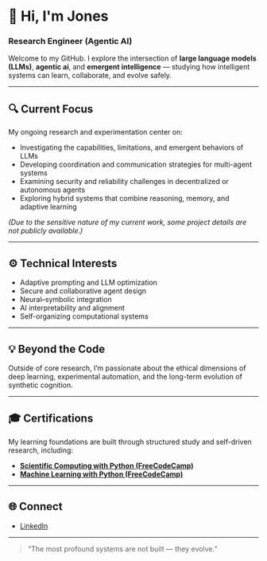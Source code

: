 # 👋 Hi, I'm Jones  

### Research Engineer (Agentic AI)

Welcome to my GitHub. I explore the intersection of **large language models (LLMs)**, **agentic ai**, and **emergent intelligence** — studying how intelligent systems can learn, collaborate, and evolve safely.

---

## 🔍 Current Focus

My ongoing research and experimentation center on:  

- Investigating the capabilities, limitations, and emergent behaviors of LLMs  
- Developing coordination and communication strategies for multi-agent systems  
- Examining security and reliability challenges in decentralized or autonomous agents  
- Exploring hybrid systems that combine reasoning, memory, and adaptive learning  

*(Due to the sensitive nature of my current work, some project details are not publicly available.)*

---

## ⚙️ Technical Interests

- Adaptive prompting and LLM optimization  
- Secure and collaborative agent design  
- Neural–symbolic integration  
- AI interpretability and alignment  
- Self-organizing computational systems  

---

## 💡 Beyond the Code

Outside of core research, I’m passionate about the ethical dimensions of deep learning, experimental automation, and the long-term evolution of synthetic cognition.

---

## 🎓 Certifications  

My learning foundations are built through structured study and self-driven research, including:  

- [**Scientific Computing with Python (FreeCodeCamp)**](https://www.freecodecamp.org/certification/jones26/scientific-computing-with-python-v7)  
- [**Machine Learning with Python (FreeCodeCamp)**](https://www.freecodecamp.org/certification/jones26/machine-learning-with-python-v7)  

---

## 🌐 Connect  

- [LinkedIn](https://www.linkedin.com/in/vialli-j-16678a1a7/)   

---

> “The most profound systems are not built — they evolve.”
